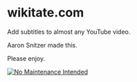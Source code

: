 # wikitate.com
Add subtitles to almost any YouTube video.

Aaron Snitzer made this.

Please enjoy.

[![No Maintenance Intended](http://unmaintained.tech/badge.svg)](http://unmaintained.tech/)
